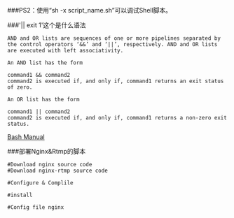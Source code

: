 
###PS2：使用“sh -x script_name.sh”可以调试Shell脚本。

###'|| exit 1'这个是什么语法
```
AND and OR lists are sequences of one or more pipelines separated by the control operators ‘&&’ and ‘||’, respectively. AND and OR lists are executed with left associativity.

An AND list has the form

command1 && command2
command2 is executed if, and only if, command1 returns an exit status of zero.

An OR list has the form

command1 || command2
command2 is executed if, and only if, command1 returns a non-zero exit status.
```
[Bash Manual](https://www.gnu.org/software/bash/manual/bashref.html)

###部署Nginx&Rtmp的脚本
```shell
#Download nginx source code
#Download nginx-rtmp source code

#Configure & Complile

#install

#Config file nginx

```
